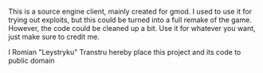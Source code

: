 This is a source engine client, mainly created for gmod.
I used to use it for trying out exploits, but this could be turned into a full remake of the game.
However, the code could be cleaned up a bit.
Use it for whatever you want, just make sure to credit me.

I Romian "Leystryku" Transtru hereby place this project and its code to public domain
